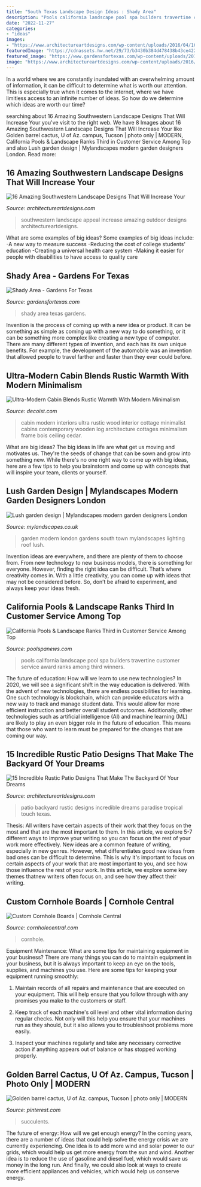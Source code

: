 ```yaml
---
title: "South Texas Landscape Design Ideas : Shady Area"
description: "Pools california landscape pool spa builders travertine customer service award ranks among third winners"
date: "2022-11-27"
categories:
- "ideas"
images:
- "https://www.architectureartdesigns.com/wp-content/uploads/2016/04/16-Amazing-Southwestern-Landscape-Designs-That-Will-Increase-Your-Outdoor-Appeal-14-630x419.jpg"
featuredImage: "https://cdnassets.hw.net/29/73/b3430b384d478438b43ce422e9be/california-pools-landscape-sunset-travertine-pool-with-floating-spa-rs.jpg"
featured_image: "https://www.gardensfortexas.com/wp-content/uploads/2018/03/shady-area-after2.jpg"
image: "https://www.architectureartdesigns.com/wp-content/uploads/2016/04/16-Amazing-Southwestern-Landscape-Designs-That-Will-Increase-Your-Outdoor-Appeal-14-630x419.jpg"
---
```



In a world where we are constantly inundated with an overwhelming amount of information, it can be difficult to determine what is worth our attention. This is especially true when it comes to the internet, where we have limitless access to an infinite number of ideas. So how do we determine which ideas are worth our time?

	

		
searching about 16 Amazing Southwestern Landscape Designs That Will Increase Your you've visit to the right web. We have 8 Images about 16 Amazing Southwestern Landscape Designs That Will Increase Your like Golden barrel cactus, U of Az. campus, Tucson | photo only | MODERN, California Pools &amp; Landscape Ranks Third in Customer Service Among Top and also Lush garden design | Mylandscapes modern garden designers London. Read more:
		
    
## 16 Amazing Southwestern Landscape Designs That Will Increase Your

<img loading=lazy src="https://www.architectureartdesigns.com/wp-content/uploads/2016/04/16-Amazing-Southwestern-Landscape-Designs-That-Will-Increase-Your-Outdoor-Appeal-14-630x419.jpg" onerror="this.onerror=null;this.src='https://tse2.mm.bing.net/th?id=OIP.gKP-e_1f-KwQLtWsndVELgHaE7&amp;pid=15.1';" alt="16 Amazing Southwestern Landscape Designs That Will Increase Your">

_Source: architectureartdesigns.com_

>southwestern landscape appeal increase amazing outdoor designs architectureartdesigns. 

	

What are some examples of big ideas?
Some examples of big ideas include: 
-A new way to measure success 
-Reducing the cost of college students' education 
-Creating a universal health care system
-Making it easier for people with disabilities to have access to quality care

    
## Shady Area - Gardens For Texas

<img loading=lazy src="https://www.gardensfortexas.com/wp-content/uploads/2018/03/shady-area-after2.jpg" onerror="this.onerror=null;this.src='https://tse4.mm.bing.net/th?id=OIP.iDYQRDDF0fJkd7DGq4UyYQHaD6&amp;pid=15.1';" alt="Shady Area - Gardens For Texas">

_Source: gardensfortexas.com_

>shady area texas gardens. 

	

Invention is the process of coming up with a new idea or product. It can be something as simple as coming up with a new way to do something, or it can be something more complex like creating a new type of computer. There are many different types of invention, and each has its own unique benefits. For example, the development of the automobile was an invention that allowed people to travel farther and faster than they ever could before.

    
## Ultra-Modern Cabin Blends Rustic Warmth With Modern Minimalism

<img loading=lazy src="http://cdn.decoist.com/wp-content/uploads/2013/12/Modern-interiors-of-the-beautiful-cabin.jpg" onerror="this.onerror=null;this.src='https://tse4.mm.bing.net/th?id=OIP.yoSF8xBXHu-679Fbi1WmZwHaJ4&amp;pid=15.1';" alt="Ultra-Modern Cabin Blends Rustic Warmth With Modern Minimalism">

_Source: decoist.com_

>cabin modern interiors ultra rustic wood interior cottage minimalist cabins contemporary wooden log architecture cottages minimalism frame bois ceiling cedar. 

	

What are big ideas?
The big ideas in life are what get us moving and motivates us. They're the seeds of change that can be sown and grow into something new. While there's no one right way to come up with big ideas, here are a few tips to help you brainstorm and come up with concepts that will inspire your team, clients or yourself.

    
## Lush Garden Design | Mylandscapes Modern Garden Designers London

<img loading=lazy src="https://www.mylandscapes.co.uk/town-gardens/london-garden/south-london-modern-back-garden.jpg" onerror="this.onerror=null;this.src='https://tse3.mm.bing.net/th?id=OIP.pT_z1IWppq3xfI6RctRvqwHaEo&amp;pid=15.1';" alt="Lush garden design | Mylandscapes modern garden designers London">

_Source: mylandscapes.co.uk_

>garden modern london gardens south town mylandscapes lighting roof lush. 

	

Invention ideas are everywhere, and there are plenty of them to choose from. From new technology to new business models, there is something for everyone. However, finding the right idea can be difficult. That’s where creativity comes in. With a little creativity, you can come up with ideas that may not be considered before. So, don’t be afraid to experiment, and always keep your ideas fresh.

    
## California Pools &amp; Landscape Ranks Third In Customer Service Among Top

<img loading=lazy src="https://cdnassets.hw.net/29/73/b3430b384d478438b43ce422e9be/california-pools-landscape-sunset-travertine-pool-with-floating-spa-rs.jpg" onerror="this.onerror=null;this.src='https://tse2.mm.bing.net/th?id=OIP.8KN6WyroxkZ9nE1edaJvoQHaE7&amp;pid=15.1';" alt="California Pools &amp; Landscape Ranks Third in Customer Service Among Top">

_Source: poolspanews.com_

>pools california landscape pool spa builders travertine customer service award ranks among third winners. 

	

The future of education: How will we learn to use new technologies?
In 2020, we will see a significant shift in the way education is delivered. With the advent of new technologies, there are endless possibilities for learning. One such technology is blockchain, which can provide educators with a new way to track and manage student data. This would allow for more efficient instruction and better overall student outcomes. Additionally, other technologies such as artificial intelligence (AI) and machine learning (ML) are likely to play an even bigger role in the future of education. This means that those who want to learn must be prepared for the changes that are coming our way.

    
## 15 Incredible Rustic Patio Designs That Make The Backyard Of Your Dreams

<img loading=lazy src="http://www.architectureartdesigns.com/wp-content/uploads/2018/04/15-Incredible-Rustic-Patio-Designs-That-Make-The-Backyard-Of-Your-Dreams-11.jpg" onerror="this.onerror=null;this.src='https://tse1.mm.bing.net/th?id=OIP.q-O2SihA2k9DQgi1ZdZajAHaLH&amp;pid=15.1';" alt="15 Incredible Rustic Patio Designs That Make The Backyard Of Your Dreams">

_Source: architectureartdesigns.com_

>patio backyard rustic designs incredible dreams paradise tropical touch texas. 

	

Thesis: All writers have certain aspects of their work that they focus on the most and that are the most important to them. In this article, we explore 5-7 different ways to improve your writing so you can focus on the rest of your work more effectively.
New ideas are a common feature of writing, especially in new genres. However, what differentiates good new ideas from bad ones can be difficult to determine. This is why it's important to focus on certain aspects of your work that are most important to you, and see how those influence the rest of your work. In this article, we explore some key themes thatnew writers often focus on, and see how they affect their writing.

    
## Custom Cornhole Boards | Cornhole Central

<img loading=lazy src="https://cornholecentral.com/wp-content/uploads/2019/11/dp-tops.jpg" onerror="this.onerror=null;this.src='https://tse3.mm.bing.net/th?id=OIP.fkyIPm3VBPhntgJTDC7bjwHaFa&amp;pid=15.1';" alt="Custom Cornhole Boards | Cornhole Central">

_Source: cornholecentral.com_

>cornhole. 

	

Equipment Maintenance: What are some tips for maintaining equipment in your business?
There are many things you can do to maintain equipment in your business, but it is always important to keep an eye on the tools, supplies, and machines you use. Here are some tips for keeping your equipment running smoothly:
1. Maintain records of all repairs and maintenance that are executed on your equipment. This will help ensure that you follow through with any promises you make to the customers or staff.

2. Keep track of each machine's oil level and other vital information during regular checks. Not only will this help you ensure that your machines run as they should, but it also allows you to troubleshoot problems more easily.

3. Inspect your machines regularly and take any necessary corrective action if anything appears out of balance or has stopped working properly.

    
## Golden Barrel Cactus, U Of Az. Campus, Tucson | Photo Only | MODERN

<img loading=lazy src="https://i.pinimg.com/736x/ba/5a/60/ba5a60ddb863eaa43d3aed84de8d06ee.jpg" onerror="this.onerror=null;this.src='https://tse1.mm.bing.net/th?id=OIP.CfSiZxkva91J9BCcCl_ixAHaJ3&amp;pid=15.1';" alt="Golden barrel cactus, U of Az. campus, Tucson | photo only | MODERN">

_Source: pinterest.com_

>succulents. 

	

The future of energy: How will we get enough energy?
In the coming years, there are a number of ideas that could help solve the energy crisis we are currently experiencing. One idea is to add more wind and solar power to our grids, which would help us get more energy from the sun and wind. Another idea is to reduce the use of gasoline and diesel fuel, which would save us money in the long run. And finally, we could also look at ways to create more efficient appliances and vehicles, which would help us conserve energy.

